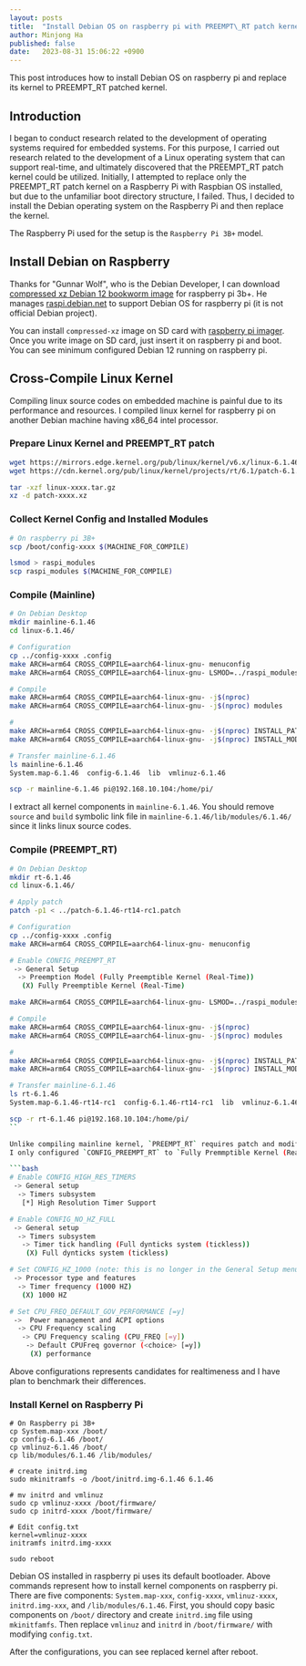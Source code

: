```yaml
---
layout: posts
title:  "Install Debian OS on raspberry pi with PREEMPT\_RT patch kernel"
author: Minjong Ha
published: false
date:   2023-08-31 15:06:22 +0900
---
```


This post introduces how to install Debian OS on raspberry pi and replace its kernel to PREEMPT\_RT patched kernel.

## Introduction

I began to conduct research related to the development of operating systems required for embedded systems.
For this purpose, I carried out research related to the development of a Linux operating system that can support real-time, and ultimately discovered that the PREEMPT\_RT patch kernel could be utilized.
Initially, I attempted to replace only the PREEMPT\_RT patch kernel on a Raspberry Pi with Raspbian OS installed, but due to the unfamiliar boot directory structure, I failed. 
Thus, I decided to install the Debian operating system on the Raspberry Pi and then replace the kernel.

The Raspberry Pi used for the setup is the `Raspberry Pi 3B+` model.


## Install Debian on Raspberry

Thanks for "Gunnar Wolf", who is the Debian Developer, I can download [compressed xz Debian 12 bookworm image](https://raspi.debian.net/tested-images/) for raspberry pi 3b+.
He manages [raspi.debian.net](https://raspi.debian.net) to support Debian OS for raspberry pi (it is not official Debian project).

You can install `compressed-xz` image on SD card with [raspberry pi imager](https://www.raspberrypi.com/software/).
Once you write image on SD card, just insert it on raspberry pi and boot.
You can see minimum configured Debian 12 running on raspberry pi.


## Cross-Compile Linux Kernel

Compiling linux source codes on embedded machine is painful due to its performance and resources.
I compiled linux kernel for raspberry pi on another Debian machine having x86\_64 intel processor.

### Prepare Linux Kernel and PREEMPT\_RT patch

```bash
wget https://mirrors.edge.kernel.org/pub/linux/kernel/v6.x/linux-6.1.46.tar.gz
wget https://cdn.kernel.org/pub/linux/kernel/projects/rt/6.1/patch-6.1.46-rt14-rc1.patch.gz

tar -xzf linux-xxxx.tar.gz
xz -d patch-xxxx.xz
```

### Collect Kernel Config and Installed Modules

```bash
# On raspberry pi 3B+
scp /boot/config-xxxx $(MACHINE_FOR_COMPILE)

lsmod > raspi_modules
scp raspi_modules $(MACHINE_FOR_COMPILE)
```

### Compile (Mainline)

```bash
# On Debian Desktop
mkdir mainline-6.1.46
cd linux-6.1.46/

# Configuration
cp ../config-xxxx .config
make ARCH=arm64 CROSS_COMPILE=aarch64-linux-gnu- menuconfig
make ARCH=arm64 CROSS_COMPILE=aarch64-linux-gnu- LSMOD=../raspi_modules localmodconfig

# Compile
make ARCH=arm64 CROSS_COMPILE=aarch64-linux-gnu- -j$(nproc)
make ARCH=arm64 CROSS_COMPILE=aarch64-linux-gnu- -j$(nproc) modules

#
make ARCH=arm64 CROSS_COMPILE=aarch64-linux-gnu- -j$(nproc) INSTALL_PATH=../mainline-6.1.46 install
make ARCH=arm64 CROSS_COMPILE=aarch64-linux-gnu- -j$(nproc) INSTALL_MOD_PATH=/mainline-6.1.46 modules_install

# Transfer mainline-6.1.46
ls mainline-6.1.46
System.map-6.1.46  config-6.1.46  lib  vmlinuz-6.1.46

scp -r mainline-6.1.46 pi@192.168.10.104:/home/pi/
```

I extract all kernel components in `mainline-6.1.46`. 
You should remove `source` and `build` symbolic link file in `mainline-6.1.46/lib/modules/6.1.46/` since it links linux source codes.

### Compile (PREEMPT\_RT)

```bash
# On Debian Desktop
mkdir rt-6.1.46
cd linux-6.1.46/

# Apply patch
patch -p1 < ../patch-6.1.46-rt14-rc1.patch

# Configuration
cp ../config-xxxx .config
make ARCH=arm64 CROSS_COMPILE=aarch64-linux-gnu- menuconfig

# Enable CONFIG_PREEMPT_RT
 -> General Setup
  -> Preemption Model (Fully Preemptible Kernel (Real-Time))
   (X) Fully Preemptible Kernel (Real-Time) 

make ARCH=arm64 CROSS_COMPILE=aarch64-linux-gnu- LSMOD=../raspi_modules localmodconfig

# Compile
make ARCH=arm64 CROSS_COMPILE=aarch64-linux-gnu- -j$(nproc)
make ARCH=arm64 CROSS_COMPILE=aarch64-linux-gnu- -j$(nproc) modules

# 
make ARCH=arm64 CROSS_COMPILE=aarch64-linux-gnu- -j$(nproc) INSTALL_PATH=../rt-6.1.46 install
make ARCH=arm64 CROSS_COMPILE=aarch64-linux-gnu- -j$(nproc) INSTALL_MOD_PATH=/rt-6.1.46 modules_install

# Transfer mainline-6.1.46
ls rt-6.1.46
System.map-6.1.46-rt14-rc1  config-6.1.46-rt14-rc1  lib  vmlinuz-6.1.46-rt14-rc1

scp -r rt-6.1.46 pi@192.168.10.104:/home/pi/
``

Unlike compiling mainline kernel, `PREEMPT_RT` requires patch and modification for kernel config.
I only configured `CONFIG_PREEMPT_RT` to `Fully Premmptible Kernel (Real-Time)`, but there are some candidates that increase realtimeness.

```bash
# Enable CONFIG_HIGH_RES_TIMERS
 -> General setup
  -> Timers subsystem
   [*] High Resolution Timer Support

# Enable CONFIG_NO_HZ_FULL
 -> General setup
  -> Timers subsystem
   -> Timer tick handling (Full dynticks system (tickless))
    (X) Full dynticks system (tickless)

# Set CONFIG_HZ_1000 (note: this is no longer in the General Setup menu, go back twice)
 -> Processor type and features
  -> Timer frequency (1000 HZ)
   (X) 1000 HZ

# Set CPU_FREQ_DEFAULT_GOV_PERFORMANCE [=y]
 ->  Power management and ACPI options
  -> CPU Frequency scaling
   -> CPU Frequency scaling (CPU_FREQ [=y])
    -> Default CPUFreq governor (<choice> [=y])
     (X) performance
```

Above configurations represents candidates for realtimeness and I have plan to benchmark their differences.

### Install Kernel on Raspberry Pi

```
# On Raspberry pi 3B+
cp System.map-xxx /boot/
cp config-6.1.46 /boot/
cp vmlinuz-6.1.46 /boot/
cp lib/modules/6.1.46 /lib/modules/

# create initrd.img
sudo mkinitramfs -o /boot/initrd.img-6.1.46 6.1.46

# mv initrd and vmlinuz
sudo cp vmlinuz-xxxx /boot/firmware/
sudo cp initrd-xxxx /boot/firmware/

# Edit config.txt
kernel=vmlinuz-xxxx
initramfs initrd.img-xxxx

sudo reboot
```

Debian OS installed in raspberry pi uses its default bootloader.
Above commands represent how to install kernel components on raspberry pi.
There are five components: `System.map-xxx`, `config-xxxx`, `vmlinuz-xxxx`, `initrd.img-xxx`, and `/lib/modules/6.1.46`.
First, you should copy basic components on `/boot/` directory and create `initrd.img` file using `mkinitfamfs`.
Then replace `vmlinuz` and `initrd` in `/boot/firmware/` with modifying `config.txt`.

After the configurations, you can see replaced kernel after reboot.
